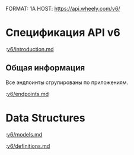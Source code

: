 FORMAT: 1A
HOST: https://api.wheely.com/v6/

# Спецификация API v6

:[v6/introduction.md](v6/introduction.md)

## Общая информация

Все эндпоинты сгрупированы по приложениям.


:[v6/endpoints.md](v6/endpoints.md)


# Data Structures

:[v6/models.md](v6/models.md)

:[v6/definitions.md](v6/definitions.md)
